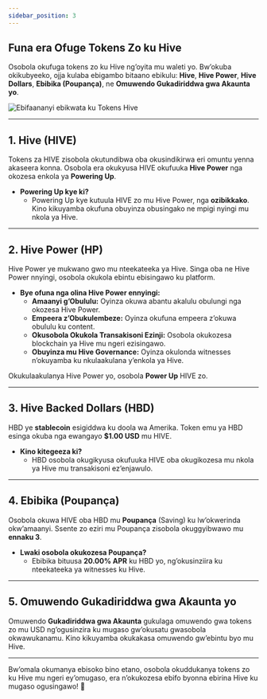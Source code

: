 ```yaml
---
sidebar_position: 3
---
```



## **Funa era Ofuge Tokens Zo ku Hive**  

Osobola okufuga tokens zo ku Hive ng’oyita mu waleti yo. Bw’okuba okikubyeeko, ojja kulaba ebigambo bitaano ebikulu: **Hive**, **Hive Power**, **Hive Dollars**, **Ebibika (Poupança)**, ne **Omuwendo Gukadiriddwa gwa Akaunta yo**.  

![Ebifaananyi ebikwata ku Tokens Hive](../../../../../src/assets/Tuto-manage/1.png)  

---

## **1. Hive (HIVE)**  

Tokens za HIVE zisobola okutundibwa oba okusindikirwa eri omuntu yenna akaseera konna. Osobola era okukyusa HIVE okufuuka **Hive Power** nga okozesa enkola ya **Powering Up**.  

- **Powering Up kye ki?**  
  - Powering Up kye kutuula HIVE zo mu Hive Power, nga **ozibikkako**. Kino kikuyamba okufuna obuyinza obusingako ne mpigi nyingi mu nkola ya Hive.  

---

## **2. Hive Power (HP)**  

Hive Power ye mukwano gwo mu nteekateeka ya Hive. Singa oba ne Hive Power nnyingi, osobola okukola ebintu ebisingawo ku platform.  

- **Bye ofuna nga olina Hive Power ennyingi:**  
  - **Amaanyi g’Obululu:** Oyinza okuwa abantu akalulu obulungi nga okozesa Hive Power.  
  - **Empeera z’Obukulembeze:** Oyinza okufuna empeera z’okuwa obululu ku content.  
  - **Okusobola Okukola Transakisoni Ezinji:** Osobola okukozesa blockchain ya Hive mu ngeri ezisingawo.  
  - **Obuyinza mu Hive Governance:** Oyinza okulonda witnesses n’okuyamba ku nkulaakulana y’enkola ya Hive.  

Okukulaakulanya Hive Power yo, osobola **Power Up** HIVE zo.  

---

## **3. Hive Backed Dollars (HBD)**  

HBD ye **stablecoin** esigiddwa ku doola wa Amerika. Token emu ya HBD esinga okuba nga ewangayo **$1.00 USD** mu HIVE.  

- **Kino kitegeeza ki?**  
  - HBD osobola okugikyusa okufuuka HIVE oba okugikozesa mu nkola ya Hive mu transakisoni ez’enjawulo.  

---

## **4. Ebibika (Poupança)**  

Osobola okuwa HIVE oba HBD mu **Poupança** (Saving) ku lw’okwerinda okw’amaanyi. Ssente zo eziri mu Poupança zisobola okuggyibwawo mu **ennaku 3**.  

- **Lwaki osobola okukozesa Poupança?**  
  - Ebibika bituusa **20.00% APR** ku HBD yo, ng’okusinziira ku nteekateeka ya witnesses ku Hive.  

---

## **5. Omuwendo Gukadiriddwa gwa Akaunta yo**  

Omuwendo **Gukadiriddwa gwa Akaunta** gukulaga omuwendo gwa tokens zo mu USD ng’ogusinzira ku mugaso gw’okusatu gwasobola okwawukanamu. Kino kikuyamba okukakasa omuwendo gw’ebintu byo mu Hive.  

---

Bw’omala okumanya ebisoko bino etano, osobola okuddukanya tokens zo ku Hive mu ngeri ey’omugaso, era n’okukozesa ebifo byonna ebirina Hive ku mugaso ogusingawo! 🚀